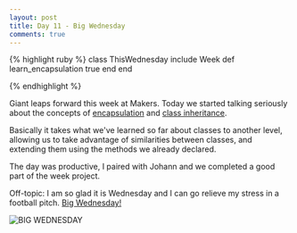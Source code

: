 ```yaml
---
layout: post
title: Day 11 - Big Wednesday
comments: true
---
```


{% highlight ruby %}
class ThisWednesday
	include Week
	def learn_encapsulation
		true
	end
end

{% endhighlight %}

<!--more-->

Giant leaps forward this week at Makers.
Today we started talking seriously about the concepts of [encapsulation](http://en.wikipedia.org/wiki/Encapsulation_%28object-oriented_programming%29) and [class inheritance](http://en.wikipedia.org/wiki/Inheritance_%28object-oriented_programming%29).

Basically it takes what we've learned so far about classes to another level, allowing us to take advantage of similarities between classes, and extending them using the methods we already declared.

The day was productive, I paired with Johann and we completed a good part of the week project.

Off-topic: I am so glad it is Wednesday and I can go relieve my stress in a football pitch. [Big Wednesday!](https://www.youtube.com/watch?v=5hFH3q5bz1Q)

![BIG WEDNESDAY](http://federicomaffei.github.io/public/images/bigw.jpg)
